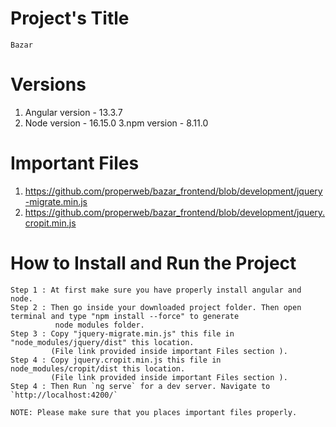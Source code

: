 # Project's Title
    Bazar

# Versions
   1. Angular version - 13.3.7
   2. Node version - 16.15.0
   3.npm version - 8.11.0    

# Important Files
   1. https://github.com/properweb/bazar_frontend/blob/development/jquery-migrate.min.js
   2. https://github.com/properweb/bazar_frontend/blob/development/jquery.cropit.min.js

# How to Install and Run the Project

    Step 1 : At first make sure you have properly install angular and node.
    Step 2 : Then go inside your downloaded project folder. Then open terminal and type "npm install --force" to generate 
              node modules folder.
    Step 3 : Copy "jquery-migrate.min.js" this file in "node_modules/jquery/dist" this location. 
             (File link provided inside important Files section ).
    Step 4 : Copy jquery.cropit.min.js this file in node_modules/cropit/dist this location.
             (File link provided inside important Files section ).
    Step 4 : Then Run `ng serve` for a dev server. Navigate to `http://localhost:4200/`

    NOTE: Please make sure that you places important files properly.



